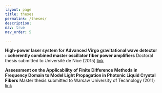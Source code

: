 ```yaml
---
layout: page
title: theses
permalink: /theses/
description:
nav: true
nav_order: 5

---
```


**High-power laser system for Advanced Virgo gravitational wave detector : coherently combined master oscillator fiber power amplifiers**
Doctoral thesis submitted to Université de Nice (2015) [link](https://theses.hal.science/tel-01284969)


**Assessment on the Applicability of Finite Difference Methods in Frequency Domain to Model Light Propagation in Photonic Liquid Crystal Fibers**
Master thesis submitted to Warsaw University of Technology (2011) [link](/assets/pdf/lww_thesis_MSc.pdf)

